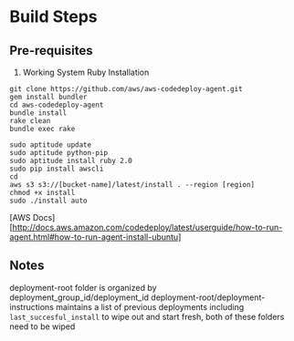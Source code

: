 # Build Steps

## Pre-requisites
1. Working System Ruby Installation

```
git clone https://github.com/aws/aws-codedeploy-agent.git
gem install bundler
cd aws-codedeploy-agent
bundle install
rake clean 
bundle exec rake
```

```
sudo aptitude update
sudo aptitude python-pip
sudo aptitude install ruby 2.0
sudo pip install awscli
cd
aws s3 s3://[bucket-name]/latest/install . --region [region]
chmod +x install
sudo ./install auto
```

[AWS Docs][http://docs.aws.amazon.com/codedeploy/latest/userguide/how-to-run-agent.html#how-to-run-agent-install-ubuntu]

## Notes
deployment-root folder is organized by deployment_group_id/deployment_id
deployment-root/deployment-instructions maintains a list of previous deployments including `last_succesful_install`
to wipe out and start fresh, both of these folders need to be wiped
